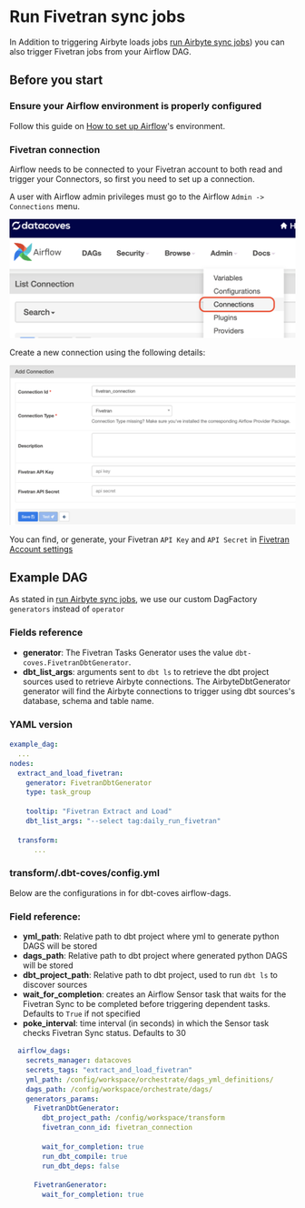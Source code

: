 # Run Fivetran sync jobs

In Addition to triggering Airbyte loads jobs [run Airbyte sync jobs](/how-tos/airflow/run-airbyte-sync-jobs)) you can also trigger Fivetran jobs from your Airflow DAG.

## Before you start

### Ensure your Airflow environment is properly configured

Follow this guide on [How to set up Airflow](/how-tos/airflow/initial-setup)'s environment.

### Fivetran connection

Airflow needs to be connected to your Fivetran account to both read and trigger your Connectors, so first you need to set up a connection.

A user with Airflow admin privileges must go to the Airflow `Admin -> Connections` menu.

![Admin Connections](./assets/admin-connections.png)

Create a new connection using the following details:

![Admin Connections](./assets/fivetran-connection-details.png)

You can find, or generate, your Fivetran `API Key` and `API Secret` in [Fivetran Account settings](https://fivetran.com/account/settings)

## Example DAG

As stated in [run Airbyte sync jobs](/how-tos/airflow/run-airbyte-sync-jobs), we use  our custom DagFactory `generators` instead of `operator`

### Fields reference
- **generator**: The Fivetran Tasks Generator uses the value `dbt-coves.FivetranDbtGenerator`.
- **dbt_list_args**: arguments sent to `dbt ls` to retrieve the dbt project sources used to retrieve Airbyte connections. The AirbyteDbtGenerator generator will find the Airbyte connections to trigger using dbt sources's database, schema and table name.

### YAML version

```yaml
example_dag:
  ...
nodes:
  extract_and_load_fivetran:
    generator: FivetranDbtGenerator
    type: task_group

    tooltip: "Fivetran Extract and Load"
    dbt_list_args: "--select tag:daily_run_fivetran"

  transform:
      ...
```
### transform/.dbt-coves/config.yml

Below are the configurations in for dbt-coves airflow-dags.

### Field reference:
- **yml_path**: Relative path to dbt project where yml to generate python DAGS will be stored
- **dags_path**: Relative path to dbt project where generated python DAGS will be stored
- **dbt_project_path**: Relative path to dbt project, used to run `dbt ls` to discover sources
- **wait_for_completion**: creates an Airflow Sensor task that waits for the Fivetran Sync to be completed before triggering dependent tasks. Defaults to `True` if not specified
- **poke_interval**: time interval (in seconds) in which the Sensor task checks Fivetran Sync status. Defaults to 30

```yaml
  airflow_dags:
    secrets_manager: datacoves
    secrets_tags: "extract_and_load_fivetran"
    yml_path: /config/workspace/orchestrate/dags_yml_definitions/
    dags_path: /config/workspace/orchestrate/dags/
    generators_params:
      FivetranDbtGenerator:
        dbt_project_path: /config/workspace/transform
        fivetran_conn_id: fivetran_connection

        wait_for_completion: true
        run_dbt_compile: true
        run_dbt_deps: false

      FivetranGenerator:
        wait_for_completion: true
```